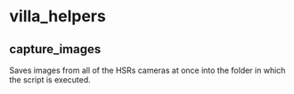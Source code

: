# villa_helpers

## capture_images

Saves images from all of the HSRs cameras at once into the folder in which the script is executed.
